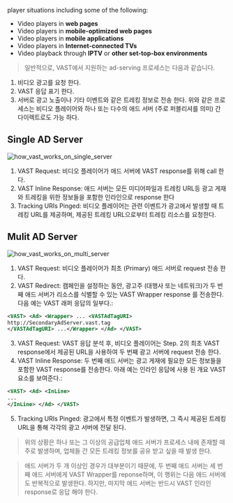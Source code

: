 player situations including some of the following: 
* Video players in **web pages**
* Video players in **mobile-optimized web pages**
* Video players in **mobile applications**
* Video players in **Internet-connected TVs**
* Video playback through **IPTV** or **other set-top-box environments**

>일반적으로, VAST에서 지원하는 ad-serving 프로세스는 다음과 같습니다. 
1. 비디오 광고를 요청 한다. 
2. VAST 응답 표기 한다.
3. 서버로 광고 노출이나 기타 이벤트와 같은 트레킹 정보로 전송 한다.
위와 같은 프로세스는 비디오 플레이어와 하나 또는 다수의 애드 서버 (주로 퍼블리셔를 의미) 간 다이렉트로도 가능 하다. 


## Single AD Server
![how_vast_works_on_single_server](https://github.com/gmyou/video/blob/master/asset/wiki/1.1.png?raw=true)

1. VAST Request: 비디오 플레이어가 애드 서버에 VAST response를 위해 call 한다.
2. VAST Inline Response: 애드 서버는 모든 미디어파일과 트레킹 URL등 광고 게재와 트레킹을 위한 정보들을 포함한 인라인으로 response 한다
3. Tracking URIs Pinged: 비디오 플레이어는 관련 이벤트가 광고에서 발생할 때 트레킹 URL를 제공하며, 제공된 트레킹 URL으로부터 트레킹 리소스를 요청한다. 

## Mulit AD Server

![how_vast_works_on_multi_server](https://github.com/gmyou/video/blob/master/asset/wiki/1.1-1.png?raw=true)

1. VAST Request: 비디오 플레이어가 최초 (Primary) 애드 서버로 request 전송 한다. 
2. VAST Redirect: 캠페인을 설정하는 동안, 광고주 (대행사 또는 네트워크)가 두 번째 애드 서버가 리소스를 식별할 수 있는 VAST Wrapper response 를 전송한다. 다음 예는 VAST 래퍼 응답의 일부다.:
```xml
<VAST> <Ad> <Wrapper> ... <VASTAdTagURI>
http://SecondaryAdServer.vast.tag
</VASTAdTagURI> ...</Wrapper> </Ad> </VAST>
```
3. VAST Request: VAST 응답 분석 후, 비디오 플레이어는 Step. 2의 최초 VAST response에서 제공된 URL을 사용하여 두 번째 광고 서버에 request 전송 한다. 
4. VAST Inline Response: 두 번째 애드 서버는 광고 게재에 필요한 모든 정보들을 포함한 VAST response를 전송한다. 아래 예는 인라인 응답에 사용 된 개요 VAST 요소를 보여준다.:
```xml
<VAST> <Ad> <InLine>
...
</InLine> </Ad> </VAST>
```
5. Tracking URIs Pinged: 광고에서 특정 이벤트가 발생하면, 그 즉시 제공된 트레킹 URL을 통해 각각의 광고 서버에 전달 된다. 

> 위의 상황은 하나 또는 그 이상의 공급업체 애드 서버가 프로세스 내에 존재할 때 주로 발생하며, 업체들 간 모든 트레킹 정보를 공유 받고 싶을 때 발생 한다.

> 애드 서버가 두 개 이상인 경우가 대부분이기 때문에, 두 번째 애드 서버는 세 번째 애드 서버에게 VAST Wrapper를 reponse하며, 이 행위는 다음 애드 서버에도 반복적으로 발생한다. 하지만, 마지막 애드 서버는 반드시 VAST 인라인 response로 응답 해야 한다.